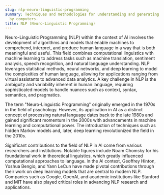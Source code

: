 ```yaml
---
slug: nlp-neuro-linguistic-programming
summary: Techniques and methodologies for understanding and generating human language
  by computers.
title: NLP (Neuro-Linguistic Programming)
---
```


Neuro-Linguistic Programming (NLP) within the context of AI involves the development of algorithms and models that enable machines to comprehend, interpret, and produce human language in a way that is both meaningful and useful. This field combines computational linguistics with machine learning to address tasks such as machine translation, sentiment analysis, speech recognition, and natural language understanding. NLP leverages statistical methods, neural networks, and deep learning to model the complexities of human language, allowing for applications ranging from virtual assistants to advanced data analytics. A key challenge in NLP is the ambiguity and variability inherent in human language, requiring sophisticated models to handle nuances such as context, syntax, semantics, and pragmatics.

The term "Neuro-Linguistic Programming" originally emerged in the 1970s in the field of psychology. However, its application in AI as a distinct concept of processing natural language dates back to the late 1980s and gained significant momentum in the 2000s with advancements in machine learning and computational power. The introduction of techniques such as hidden Markov models and, later, deep learning revolutionized the field in the 2010s.

Significant contributions to the field of NLP in AI come from various researchers and institutions. Notable figures include Noam Chomsky for his foundational work in theoretical linguistics, which greatly influenced computational approaches to language. In the AI context, Geoffrey Hinton, Yoshua Bengio, and Yann LeCun have made pivotal contributions through their work on deep learning models that are central to modern NLP. Companies such as Google, OpenAI, and academic institutions like Stanford and MIT have also played critical roles in advancing NLP research and applications.